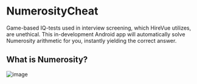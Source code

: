 # NumerosityCheat
Game-based IQ-tests used in interview screening, which HireVue utilizes, are unethical. This in-development Android app will automatically solve Numerosity arithmetic for you, instantly yielding the correct answer.

## What is Numerosity?
![image](https://user-images.githubusercontent.com/77797048/133898659-003fcaca-6906-4e40-8883-171cc16c60a3.png)
